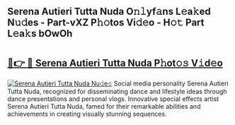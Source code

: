 ## Serena Autieri Tutta Nuda O𝚗𝚕yf𝚊ns L𝚎a𝚔ed N𝚞𝚍es - Part-vXZ P𝚑𝚘tos Vi𝚍𝚎o - H𝚘𝚝 Part L𝚎a𝚔s bOwOh

# <h2><a href="http://kf6mu0.oniu.top/?m=Serena+Autieri+Tutta+Nuda">🔗👉 🔴 Serena Autieri Tutta Nuda P𝚑ot𝚘𝚜 V𝚒d𝚎o</a></h2>

[![Serena Autieri Tutta Nuda Nu𝚍e𝚜](https://i.imgur.com/0qMVB7G.gif)](http://kf6mu0.oniu.top/?m=Serena+Autieri+Tutta+Nuda)
Social media personality Serena Autieri Tutta Nuda, recognized for disseminating dance and lifestyle ideas through dance presentations and personal vlogs. Innovative special effects artist Serena Autieri Tutta Nuda, famed for their remarkable abilities and achievements in creating visually stunning sequences.  
